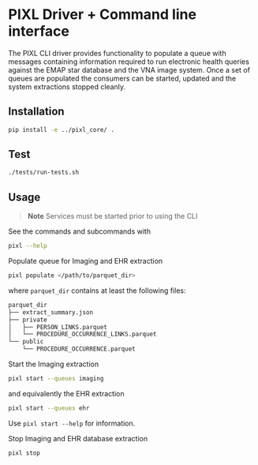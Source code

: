 # PIXL Driver + Command line interface

The PIXL CLI driver provides functionality to populate a queue with messages
containing information required to run electronic health queries against the
EMAP star database and the VNA image system. Once a set of queues are
populated the consumers can be started, updated and the system extractions
stopped cleanly.

## Installation

```bash
pip install -e ../pixl_core/ .
```

## Test

```bash
./tests/run-tests.sh
```

## Usage

> **Note**
> Services must be started prior to using the CLI

See the commands and subcommands with

```bash
pixl --help
```

Populate queue for Imaging and EHR extraction

```bash
pixl populate </path/to/parquet_dir>
```

where `parquet_dir` contains at least the following files:

```sh
parquet_dir
├── extract_summary.json
├── private
│   ├── PERSON_LINKS.parquet
│   └── PROCEDURE_OCCURRENCE_LINKS.parquet
└── public
    └── PROCEDURE_OCCURRENCE.parquet
```

Start the Imaging extraction

```bash
pixl start --queues imaging
```

and equivalently the EHR extraction

```bash
pixl start --queues ehr
```

Use `pixl start --help` for information.

Stop Imaging and EHR database extraction

```bash
pixl stop
```
